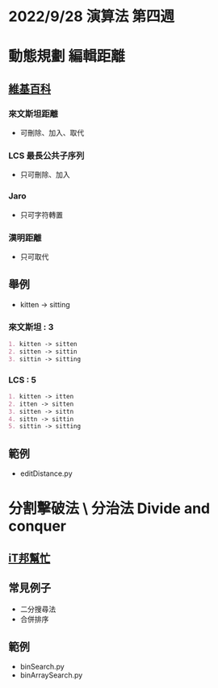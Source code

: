 # 2022/9/28 演算法 第四週

# 動態規劃 編輯距離
## [維基百科](https://zh.m.wikipedia.org/zh-tw/%E7%B7%A8%E8%BC%AF%E8%B7%9D%E9%9B%A2)
### 來文斯坦距離
* 可刪除、加入、取代
### LCS 最長公共子序列
* 只可刪除、加入
### Jaro
* 只可字符轉置
### 漢明距離
* 只可取代
## 舉例
* kitten -> sitting
### 來文斯坦 : 3
```md
1. kitten -> sitten
2. sitten -> sittin
3. sittin -> sitting
```
### LCS : 5
```md
1. kitten -> itten
2. itten -> sitten
3. sitten -> sittn
4. sittn -> sittin
5. sittin -> sitting
```
## 範例
* editDistance.py

# 分割擊破法 \ 分治法 Divide and conquer
## [iT邦幫忙](https://ithelp.ithome.com.tw/articles/10281926?sc=iThelpR)
## 常見例子
* 二分搜尋法
* 合併排序
## 範例
* binSearch.py
* binArraySearch.py